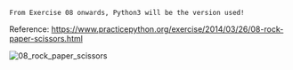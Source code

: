 ```
From Exercise 08 onwards, Python3 will be the version used!
```

Reference: https://www.practicepython.org/exercise/2014/03/26/08-rock-paper-scissors.html

![08_rock_paper_scissors](https://user-images.githubusercontent.com/3338753/51479133-649a2880-1dc8-11e9-8071-97ff7f097059.PNG)

